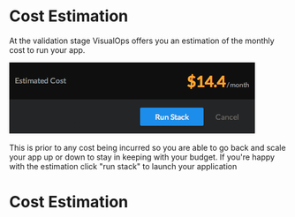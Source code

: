 # Cost Estimation

At the validation stage VisualOps offers you an estimation of the monthly cost to run your app.

![](https://raw.githubusercontent.com/MadeiraCloud/docs-image/master/run%20stack.png)

This is prior to any cost being incurred so you are able to go back and scale your app up or down to stay in keeping with your budget.
If you're happy with the estimation click "run stack" to launch your application
# Cost Estimation
